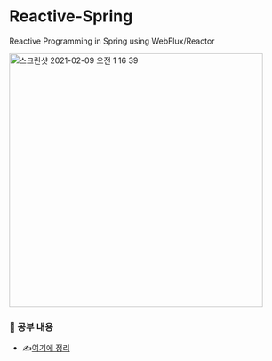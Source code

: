 # Reactive-Spring
Reactive Programming in Spring using WebFlux/Reactor

<img width="456" alt="스크린샷 2021-02-09 오전 1 16 39" src="https://user-images.githubusercontent.com/34999925/107247670-dd828080-6a74-11eb-8d1f-501366762a86.png">

### 📌 공부 내용
- ✍️[여기에 정리](https://github.com/MoonYeeun/Reactive-Spring/wiki)
